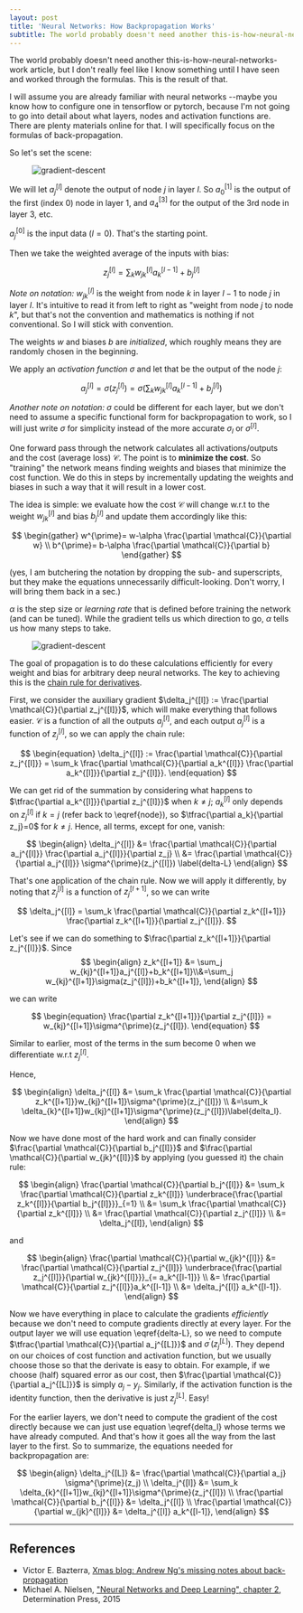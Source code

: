 ```yaml
---
layout: post
title: 'Neural Networks: How Backpropagation Works'
subtitle: The world probably doesn't need another this-is-how-neural-networks-work article, but I don't really feel like I know something until I have seen and worked through the formulas. This is the result of that.
---
```

The world probably doesn't need another this-is-how-neural-networks-work article, but I don't really feel like I know something until I have seen and worked through the formulas. This is the result of that.

I will assume you are already familiar with neural networks --maybe you know how to configure one in tensorflow or pytorch, because I'm not going to go into detail about what layers, nodes and activation functions are. There are plenty materials online for that. I will specifically focus on the formulas of back-propagation.

So let's set the scene:

<figure class="figure img-figure">
  <picture>
    <source 
      srcset="{{ '/assets/images/neural_network_dark.png' | relative_url }}" 
      media="(prefers-color-scheme: dark)"
    >
    <source 
      srcset="{{ '/assets/images/neural_network_light.png' | relative_url }}" 
      media="(prefers-color-scheme: light)"
    >
    <img 
      src="{{ '/assets/images/neural_network_light.png' | relative_url }}" 
      alt="gradient-descent" 
      class="img-fluid"
    >
  </picture>
</figure>

We will let $a_j^{[l]}$ denote the output of node $j$ in layer $l$. So $a_0^{[1]}$ is the output of the first (index 0) node in layer 1, and $a_4^{[3]}$ for the output of the 3rd node in layer 3, etc. 

$a_j^{[0]}$ is the input data ($l=0$). That's the starting point. 

Then we take the weighted average of the inputs with bias:

$$
\begin{equation}
z_{j}^{[l]} = \sum_k w_{jk}^{[l]}a_k^{[l-1]} + b_j^{[l]}
\end{equation}
$$

_Note on notation:_ $w_{jk}^{[l]}$ is the weight from node $k$ in layer $l-1$ to node $j$ in layer $l.$ It's intuitive to read it from left to right as "weight from node $j$ to node $k$", but that's not the convention and mathematics is nothing if not conventional. So I will stick with convention. 

The weights $w$ and biases $b$ are _initialized_, which roughly means they are randomly chosen in the beginning.

We apply an _activation function_ $\sigma$ and let that be the output of the node $j$:

$$
\begin{equation}
a_j^{[l]} = \sigma(z_j^{[l]}) = \sigma(\sum_k w_{jk}^{[l]}a_k^{[l-1]} + b_j^{[l]}) \label{node}
\end{equation}
$$

_Another note on notation:_ $\sigma$ could be different for each layer, but we don't need to assume a specific functional form for backpropagation to work, so I will just write $\sigma$ for simplicity instead of the more accurate $\sigma_l$ or $\sigma^{[l]}$. 

One forward pass through the network calculates all activations/outputs and the cost (average loss) $\mathcal{C}$. The point is to **minimize the cost**. So "training" the network means finding weights and biases that minimize the cost function. We do this in steps by incrementally updating the weights and biases in such a way that it will result in a lower cost. 

The idea is simple: we evaluate how the cost $\mathcal{C}$ will change w.r.t to the weight $w_{jk}^{[l]}$ and bias $b_j^{[l]}$ and update them accordingly like this:

$$
\begin{gather}
w^{\prime}= w-\alpha \frac{\partial \mathcal{C}}{\partial w} \\
b^{\prime}= b-\alpha \frac{\partial \mathcal{C}}{\partial b}
\end{gather}
$$

(yes, I am butchering the notation by dropping the sub- and superscripts, but they make the equations unnecessarily difficult-looking. Don't worry, I will bring them back in a sec.)

$\alpha$ is the step size or _learning rate_ that is defined before training the network (and can be tuned). While the gradient tells us which direction to go, $\alpha$ tells us how many steps to take. 

<figure class="figure img-figure">
  <picture>
    <source 
      srcset="{{ '/assets/images/gradient_descent_dark.png' | relative_url }}" 
      media="(prefers-color-scheme: dark)"
    >
    <source 
      srcset="{{ '/assets/images/gradient_descent_light.png' | relative_url }}" 
      media="(prefers-color-scheme: light)"
    >
    <img 
      src="{{ '/assets/images/gradient_descent_light.png' | relative_url }}" 
      alt="gradient-descent" 
      class="img-fluid"
    >
  </picture>
</figure>

The goal of propagation is to do these calculations efficiently for every weight and bias for arbitrary deep neural networks. The key to achieving this is the [chain rule for derivatives](https://en.wikipedia.org/wiki/Chain_rule). 

First, we consider the auxiliary gradient $\delta_j^{[l]} := \frac{\partial \mathcal{C}}{\partial z_j^{[l]}}$, which will make everything that follows easier. $\mathcal{C}$ is a function of all the outputs $a_j^{[l]}$, and each output $a_j^{[l]}$ is a function of $z_j^{[l]}$, so we can apply the chain rule:

$$
\begin{equation}
\delta_j^{[l]} := \frac{\partial \mathcal{C}}{\partial z_j^{[l]}} = \sum_k \frac{\partial \mathcal{C}}{\partial a_k^{[l]}} \frac{\partial a_k^{[l]}}{\partial z_j^{[l]}}.
\end{equation}
$$

We can get rid of the summation by considering what happens to $\tfrac{\partial a_k^{[l]}}{\partial z_j^{[l]}}$ when $k \neq j$; $a_k^{[l]}$ only depends on $z_j^{[l]}$ if $k = j$ (refer back to \eqref{node}), so $\tfrac{\partial a_k}{\partial z_j}=0$ for $k \neq j$. Hence, all terms, except for one, vanish:

$$
\begin{align}
\delta_j^{[l]}
    &= \frac{\partial \mathcal{C}}{\partial a_j^{[l]}} \frac{\partial a_j^{[l]}}{\partial z_j} \\
    &= \frac{\partial \mathcal{C}}{\partial a_j^{[l]}} \sigma^{\prime}(z_j^{[l]}) \label{delta-L}
\end{align}
$$

That's one application of the chain rule. Now we will apply it differently, by noting that $z_j^{[l]}$ is a function of $z_j^{[l+1]}$, so we can write

$$
\delta_j^{[l]} = \sum_k \frac{\partial \mathcal{C}}{\partial z_k^{[l+1]}} \frac{\partial z_k^{[l+1]}}{\partial z_j^{[l]}}.
$$

Let's see if we can do something to $\frac{\partial z_k^{[l+1]}}{\partial z_j^{[l]}}$. Since 
$$
\begin{align}
z_k^{[l+1]} &= \sum_j w_{kj}^{[l+1]}a_j^{[l]}+b_k^{[l+1]}\\&=\sum_j w_{kj}^{[l+1]}\sigma(z_j^{[l]})+b_k^{[l+1]},
\end{align}
$$

we can write

$$
\begin{equation}
\frac{\partial z_k^{[l+1]}}{\partial z_j^{[l]}} = w_{kj}^{[l+1]}\sigma^{\prime}(z_j^{[l]}).
\end{equation}
$$

Similar to earlier, most of the terms in the sum become 0 when we differentiate w.r.t $z_j^{[l]}$.

Hence, 

$$
\begin{align}
\delta_j^{[l]}
    &= \sum_k \frac{\partial \mathcal{C}}{\partial z_k^{[l+1]}}w_{kj}^{[l+1]}\sigma^{\prime}(z_j^{[l]}) \\
    &=\sum_k \delta_{k}^{[l+1]}w_{kj}^{[l+1]}\sigma^{\prime}(z_j^{[l]})\label{delta_l}.
\end{align}
$$

Now we have done most of the hard work and can finally consider $\frac{\partial \mathcal{C}}{\partial b_j^{[l]}}$ and $\frac{\partial \mathcal{C}}{\partial w_{jk}^{[l]}}$ by applying (you guessed it) the chain rule:

$$
\begin{align}
\frac{\partial \mathcal{C}}{\partial b_j^{[l]}} 
    &= \sum_k \frac{\partial \mathcal{C}}{\partial z_k^{[l]}} \underbrace{\frac{\partial z_k^{[l]}}{\partial b_j^{[l]}}}_{=1} \\
    &= \sum_k \frac{\partial \mathcal{C}}{\partial z_k^{[l]}} \\
    &= \frac{\partial \mathcal{C}}{\partial z_j^{[l]}} \\
    &= \delta_j^{[l]},
\end{align}
$$

and

$$
\begin{align}
\frac{\partial \mathcal{C}}{\partial w_{jk}^{[l]}} 
    &= \frac{\partial \mathcal{C}}{\partial z_j^{[l]}} \underbrace{\frac{\partial z_j^{[l]}}{\partial w_{jk}^{[l]}}}_{= a_k^{[l-1]}} \\
    &= \frac{\partial \mathcal{C}}{\partial z_j^{[l]}}a_k^{[l-1]} \\
    &= \delta_j^{[l]} a_k^{[l-1]}.
\end{align}
$$

Now we have everything in place to calculate the gradients _efficiently_ because we don't need to compute gradients directly at every layer. For the output layer we will use equation \eqref{delta-L}, so we need to compute $\tfrac{\partial \mathcal{C}}{\partial a_j^{[L]}}$ and $\sigma^{\prime} (z_j^{[L]})$. They depend on our choices of cost function and activation function, but we usually choose those so that the derivate is easy to obtain. For example, if we choose (half) squared error as our cost, then $\frac{\partial \mathcal{C}}{\partial a_j^{[L]}}$ is simply $a_j-y_j$. Similarly, if the activation function is the identity function, then the derivative is just $z_j^{[L]}$. Easy!

For the earlier layers, we don't need to compute the gradient of the cost directly because we can just use equation \eqref{delta_l} whose terms we have already computed. And that's how it goes all the way from the last layer to the first. So to summarize, the equations needed for backpropagation are:

$$
\begin{align}
\delta_j^{[L]} &= \frac{\partial \mathcal{C}}{\partial a_j} \sigma^{\prime}(z_j) \\
\delta_j^{[l]} &= \sum_k \delta_{k}^{[l+1]}w_{kj}^{[l+1]}\sigma^{\prime}(z_j^{[l]}) \\
\frac{\partial \mathcal{C}}{\partial b_j^{[l]}} &= \delta_j^{[l]} \\
\frac{\partial \mathcal{C}}{\partial w_{jk}^{[l]}} &= \delta_j^{[l]} a_k^{[l-1]},
\end{align}
$$

---

## References
- Victor E. Bazterra, [Xmas blog: Andrew Ng's missing notes about back-propagation](https://baites.github.io/machine-learning/deep-learning/supervised-learning/2017/12/26/xmas-blog-andrew-ng-missing-notes-on-back-propagation.html)
- Michael A. Nielsen, ["Neural Networks and
Deep Learning", chapter 2](http://neuralnetworksanddeeplearning.com/chap2.html), Determination Press, 2015